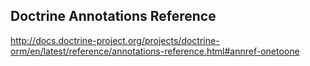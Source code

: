 ## Doctrine Annotations Reference
http://docs.doctrine-project.org/projects/doctrine-orm/en/latest/reference/annotations-reference.html#annref-onetoone